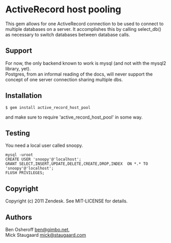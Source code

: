 # ActiveRecord host pooling

This gem allows for one ActiveRecord connection to be used to connect to multiple databases on a server.
It accomplishes this by calling select_db() as necessary to switch databases between database calls.

## Support

For now, the only backend known to work is mysql (and not with the mysql2 library, yet).  
Postgres, from an informal reading of the docs, will never support the concept of one 
server connection sharing multiple dbs.

## Installation

    $ gem install active_record_host_pool

and make sure to require 'active\_record\_host\_pool' in some way.

## Testing
You need a local user called snoopy.

    mysql -uroot
    CREATE USER 'snoopy'@'localhost';
    GRANT SELECT,INSERT,UPDATE,DELETE,CREATE,DROP,INDEX  ON *.* TO 'snoopy'@'localhost';
    FLUSH PRIVILEGES;

## Copyright

Copyright (c) 2011 Zendesk. See MIT-LICENSE for details.

## Authors
Ben Osheroff <ben@gimbo.net>,  
Mick Staugaard <mick@staugaard.com>
